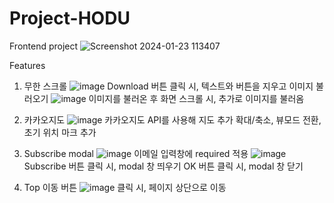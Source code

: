 # Project-HODU

Frontend project
![Screenshot 2024-01-23 113407](https://github.com/devminjeong/Project-HODU/assets/154482328/31643f87-ed5a-4d06-807a-2eb06ff2c00f)

Features
1. 무한 스크롤
   ![image](https://github.com/devminjeong/Project-HODU/assets/154482328/b4ec3607-2b9e-4133-b9d9-0bed314540b4)
   Download 버튼 클릭 시, 텍스트와 버튼을 지우고 이미지 불러오기
   ![image](https://github.com/devminjeong/Project-HODU/assets/154482328/58eff7ff-cc58-4d96-8f51-7a1584b0c647)
   이미지를 불러온 후 화면 스크롤 시, 추가로 이미지를 불러옴

2. 카카오지도
   ![image](https://github.com/devminjeong/Project-HODU/assets/154482328/74dd4dd4-7da9-473d-a265-1abdd4bbad4d)
   카카오지도 API를 사용해 지도 추가
   확대/축소, 뷰모드 전환, 초기 위치 마크 추가

3. Subscribe modal
   ![image](https://github.com/devminjeong/Project-HODU/assets/154482328/dc10738e-06ca-4896-ac1e-118bc00b1bc2)
   이메일 입력창에 required 적용
   ![image](https://github.com/devminjeong/Project-HODU/assets/154482328/263fb923-ec81-4e5b-8c1a-889d0f236d9d)
   Subscribe 버튼 클릭 시, modal 창 띄우기
   OK 버튼 클릭 시, modal 창 닫기

4. Top 이동 버튼
   ![image](https://github.com/devminjeong/Project-HODU/assets/154482328/7ff64067-1fb9-4ead-a437-fefae28ff58e)
   클릭 시, 페이지 상단으로 이동
      
